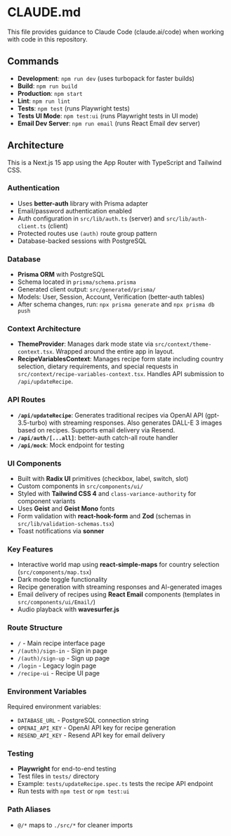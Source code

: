 # CLAUDE.md

This file provides guidance to Claude Code (claude.ai/code) when working with code in this repository.

## Commands

- **Development**: `npm run dev` (uses turbopack for faster builds)
- **Build**: `npm run build`
- **Production**: `npm start`
- **Lint**: `npm run lint`
- **Tests**: `npm test` (runs Playwright tests)
- **Tests UI Mode**: `npm test:ui` (runs Playwright tests in UI mode)
- **Email Dev Server**: `npm run email` (runs React Email dev server)

## Architecture

This is a Next.js 15 app using the App Router with TypeScript and Tailwind CSS.

### Authentication
- Uses **better-auth** library with Prisma adapter
- Email/password authentication enabled
- Auth configuration in `src/lib/auth.ts` (server) and `src/lib/auth-client.ts` (client)
- Protected routes use `(auth)` route group pattern
- Database-backed sessions with PostgreSQL

### Database
- **Prisma ORM** with PostgreSQL
- Schema located in `prisma/schema.prisma`
- Generated client output: `src/generated/prisma/`
- Models: User, Session, Account, Verification (better-auth tables)
- After schema changes, run: `npx prisma generate` and `npx prisma db push`

### Context Architecture
- **ThemeProvider**: Manages dark mode state via `src/context/theme-context.tsx`. Wrapped around the entire app in layout.
- **RecipeVariablesContext**: Manages recipe form state including country selection, dietary requirements, and special requests in `src/context/recipe-variables-context.tsx`. Handles API submission to `/api/updateRecipe`.

### API Routes
- **`/api/updateRecipe`**: Generates traditional recipes via OpenAI API (gpt-3.5-turbo) with streaming responses. Also generates DALL-E 3 images based on recipes. Supports email delivery via Resend.
- **`/api/auth/[...all]`**: better-auth catch-all route handler
- **`/api/mock`**: Mock endpoint for testing

### UI Components
- Built with **Radix UI** primitives (checkbox, label, switch, slot)
- Custom components in `src/components/ui/`
- Styled with **Tailwind CSS 4** and `class-variance-authority` for component variants
- Uses **Geist** and **Geist Mono** fonts
- Form validation with **react-hook-form** and **Zod** (schemas in `src/lib/validation-schemas.tsx`)
- Toast notifications via **sonner**

### Key Features
- Interactive world map using **react-simple-maps** for country selection (`src/components/map.tsx`)
- Dark mode toggle functionality
- Recipe generation with streaming responses and AI-generated images
- Email delivery of recipes using **React Email** components (templates in `src/components/ui/Email/`)
- Audio playback with **wavesurfer.js**

### Route Structure
- `/` - Main recipe interface page
- `/(auth)/sign-in` - Sign in page
- `/(auth)/sign-up` - Sign up page
- `/login` - Legacy login page
- `/recipe-ui` - Recipe UI page

### Environment Variables
Required environment variables:
- `DATABASE_URL` - PostgreSQL connection string
- `OPENAI_API_KEY` - OpenAI API key for recipe generation
- `RESEND_API_KEY` - Resend API key for email delivery

### Testing
- **Playwright** for end-to-end testing
- Test files in `tests/` directory
- Example: `tests/updateRecipe.spec.ts` tests the recipe API endpoint
- Run tests with `npm test` or `npm test:ui`

### Path Aliases
- `@/*` maps to `./src/*` for cleaner imports
